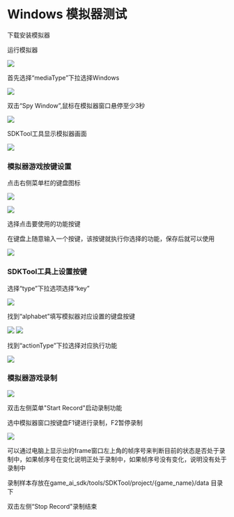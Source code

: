 # Windows 模拟器测试

下载安装模拟器

运行模拟器

![](../img/Windows/ys.png)

首先选择“mediaType”下拉选择Windows

![](../img/Windows/1.png)

双击“Spy Window”,鼠标在模拟器窗口悬停至少3秒

![](../img/Windows/yz.png)

SDKTool工具显示模拟器画面

![](../img/Windows/yy.png)

### 模拟器游戏按键设置

点击右侧菜单栏的键盘图标

![](../img/Windows/end.png)

![](../img/Windows/end2.png)

选择点击要使用的功能按键

在键盘上随意输入一个按键，该按键就执行你选择的功能，保存后就可以使用

![](../img/Windows/nn.png)

### SDKTool工具上设置按键

选择“type”下拉选项选择“key”

![](../img/Windows/z1.png)

找到“alphabet”填写模拟器对应设置的键盘按键

![](../img/Windows/z2.png)
![](../img/Windows/z4.png)

找到“actionType”下拉选择对应执行功能

![](../img/Windows/z3.png)

### 模拟器游戏录制

![](../img/Windows/record.png)


双击左侧菜单"Start Record"启动录制功能

选中模拟器窗口按键盘F1键进行录制，F2暂停录制

![](../img/Windows/zz.png)

可以通过电脑上显示出的frame窗口左上角的帧序号来判断目前的状态是否处于录制中，如果帧序号在变化说明正处于录制中，如果帧序号没有变化，说明没有处于录制中

录制样本存放在game_ai_sdk/tools/SDKTool/project/{game_name}/data 目录下

双击左侧“Stop Record"录制结束